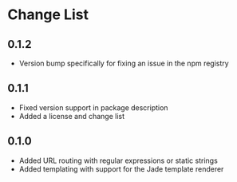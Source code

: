 Change List
===========

0.1.2
-----

* Version bump specifically for fixing an issue in the npm registry

0.1.1
-----

* Fixed version support in package description
* Added a license and change list

0.1.0
-----

* Added URL routing with regular expressions or static strings
* Added templating with support for the Jade template renderer

